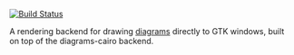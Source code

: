 [![Build Status](https://secure.travis-ci.org/diagrams/diagrams-gtk.png)](http://travis-ci.org/diagrams/diagrams-gtk)

A rendering backend for drawing
[diagrams](http://projects.haskell.org/diagrams) directly to GTK
windows, built on top of the diagrams-cairo backend.
